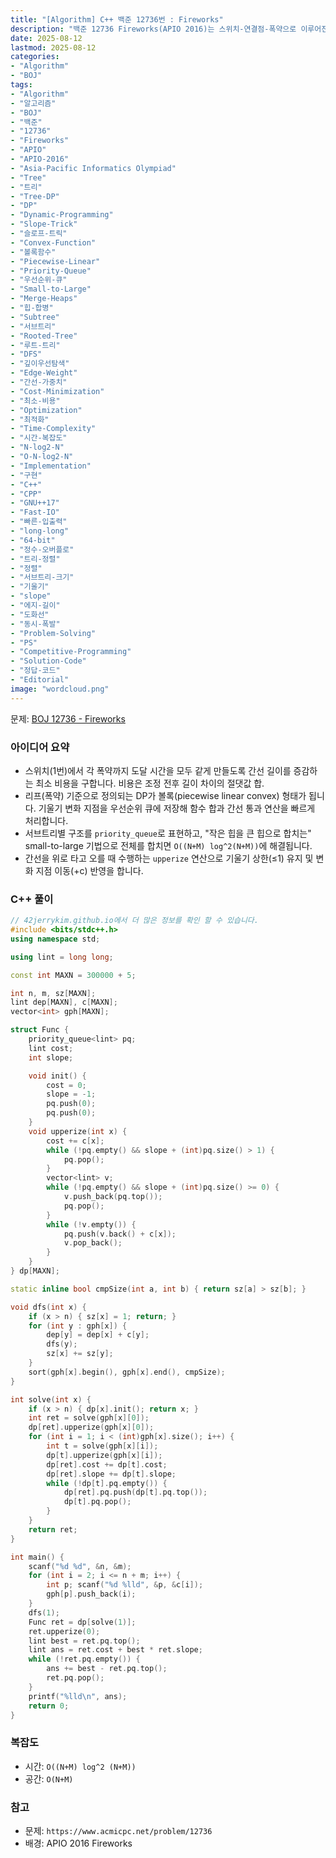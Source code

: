 ```yaml
---
title: "[Algorithm] C++ 백준 12736번 : Fireworks"
description: "백준 12736 Fireworks(APIO 2016)는 스위치-연결점-폭약으로 이루어진 트리에서 모든 폭약의 폭발 시각을 같게 만들기 위해 도화선 길이를 조정하는 최소 비용을 구하는 문제입니다. 볼록 함수(slope trick) 기반 트리 DP와 small-to-large 우선순위 큐 합병으로 O((N+M) log^2(N+M))에 해결합니다. 구현 핵심은 기울기 변화 지점을 우선순위 큐로 관리하고, 간선 통과 시 upperize 연산으로 기울기와 절편 변화를 반영하는 것입니다. 안전한 64-bit 정수 사용과 서브트리 크기 기준 정렬로 상수 시간을 줄여 AC를 얻습니다."
date: 2025-08-12
lastmod: 2025-08-12
categories:
- "Algorithm"
- "BOJ"
tags:
- "Algorithm"
- "알고리즘"
- "BOJ"
- "백준"
- "12736"
- "Fireworks"
- "APIO"
- "APIO-2016"
- "Asia-Pacific Informatics Olympiad"
- "Tree"
- "트리"
- "Tree-DP"
- "DP"
- "Dynamic-Programming"
- "Slope-Trick"
- "슬로프-트릭"
- "Convex-Function"
- "볼록함수"
- "Piecewise-Linear"
- "Priority-Queue"
- "우선순위-큐"
- "Small-to-Large"
- "Merge-Heaps"
- "힙-합병"
- "Subtree"
- "서브트리"
- "Rooted-Tree"
- "루트-트리"
- "DFS"
- "깊이우선탐색"
- "Edge-Weight"
- "간선-가중치"
- "Cost-Minimization"
- "최소-비용"
- "Optimization"
- "최적화"
- "Time-Complexity"
- "시간-복잡도"
- "N-log2-N"
- "O-N-log2-N"
- "Implementation"
- "구현"
- "C++"
- "CPP"
- "GNU++17"
- "Fast-IO"
- "빠른-입출력"
- "long-long"
- "64-bit"
- "정수-오버플로"
- "트리-정렬"
- "정렬"
- "서브트리-크기"
- "기울기"
- "slope"
- "에지-길이"
- "도화선"
- "동시-폭발"
- "Problem-Solving"
- "PS"
- "Competitive-Programming"
- "Solution-Code"
- "정답-코드"
- "Editorial"
image: "wordcloud.png"
---
```


문제: [BOJ 12736 - Fireworks](https://www.acmicpc.net/problem/12736)

### 아이디어 요약
- 스위치(1번)에서 각 폭약까지 도달 시간을 모두 같게 만들도록 간선 길이를 증감하는 최소 비용을 구합니다. 비용은 조정 전후 길이 차이의 절댓값 합.
- 리프(폭약) 기준으로 정의되는 DP가 볼록(piecewise linear convex) 형태가 됩니다. 기울기 변화 지점을 우선순위 큐에 저장해 함수 합과 간선 통과 연산을 빠르게 처리합니다.
- 서브트리별 구조를 `priority_queue`로 표현하고, "작은 힙을 큰 힙으로 합치는" small-to-large 기법으로 전체를 합치면 `O((N+M) log^2(N+M))`에 해결됩니다.
- 간선을 위로 타고 오를 때 수행하는 `upperize` 연산으로 기울기 상한(≤1) 유지 및 변화 지점 이동(+c) 반영을 합니다.

### C++ 풀이

```cpp
// 42jerrykim.github.io에서 더 많은 정보를 확인 할 수 있습니다.
#include <bits/stdc++.h>
using namespace std;

using lint = long long;

const int MAXN = 300000 + 5;

int n, m, sz[MAXN];
lint dep[MAXN], c[MAXN];
vector<int> gph[MAXN];

struct Func {
    priority_queue<lint> pq;
    lint cost;
    int slope;

    void init() {
        cost = 0;
        slope = -1;
        pq.push(0);
        pq.push(0);
    }
    void upperize(int x) {
        cost += c[x];
        while (!pq.empty() && slope + (int)pq.size() > 1) {
            pq.pop();
        }
        vector<lint> v;
        while (!pq.empty() && slope + (int)pq.size() >= 0) {
            v.push_back(pq.top());
            pq.pop();
        }
        while (!v.empty()) {
            pq.push(v.back() + c[x]);
            v.pop_back();
        }
    }
} dp[MAXN];

static inline bool cmpSize(int a, int b) { return sz[a] > sz[b]; }

void dfs(int x) {
    if (x > n) { sz[x] = 1; return; }
    for (int y : gph[x]) {
        dep[y] = dep[x] + c[y];
        dfs(y);
        sz[x] += sz[y];
    }
    sort(gph[x].begin(), gph[x].end(), cmpSize);
}

int solve(int x) {
    if (x > n) { dp[x].init(); return x; }
    int ret = solve(gph[x][0]);
    dp[ret].upperize(gph[x][0]);
    for (int i = 1; i < (int)gph[x].size(); i++) {
        int t = solve(gph[x][i]);
        dp[t].upperize(gph[x][i]);
        dp[ret].cost += dp[t].cost;
        dp[ret].slope += dp[t].slope;
        while (!dp[t].pq.empty()) {
            dp[ret].pq.push(dp[t].pq.top());
            dp[t].pq.pop();
        }
    }
    return ret;
}

int main() {
    scanf("%d %d", &n, &m);
    for (int i = 2; i <= n + m; i++) {
        int p; scanf("%d %lld", &p, &c[i]);
        gph[p].push_back(i);
    }
    dfs(1);
    Func ret = dp[solve(1)];
    ret.upperize(0);
    lint best = ret.pq.top();
    lint ans = ret.cost + best * ret.slope;
    while (!ret.pq.empty()) {
        ans += best - ret.pq.top();
        ret.pq.pop();
    }
    printf("%lld\n", ans);
    return 0;
}
```

### 복잡도
- 시간: `O((N+M) log^2 (N+M))`
- 공간: `O(N+M)`

### 참고
- 문제: `https://www.acmicpc.net/problem/12736`
- 배경: APIO 2016 Fireworks


